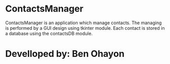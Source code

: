 # ContactsManager

ContactsManager is an application which manage contacts.
The managing is performed by a GUI design using tkinter module.
Each contact is stored in a database using the contactsDB module.


# Develloped by: Ben Ohayon
